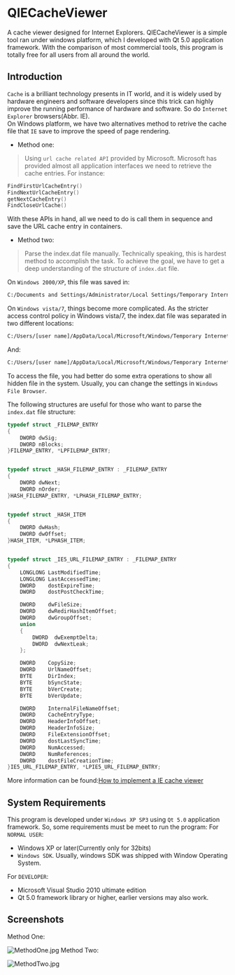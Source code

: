 # QIECacheViewer

A cache viewer designed for Internet Explorers. QIECacheViewer is a simple tool ran under windows platform, which I developed with Qt 5.0 application framework. With the comparison of most commercial tools, this program is totally free for all users from all around the world.

## Introduction

```Cache``` is a brilliant technology presents in IT world, and it is widely used by hardware engineers and software developers since this trick can highly improve the running performance of hardware and software. So do ```Internet Explorer``` browsers(Abbr. IE).  
On Windows platform, we have two alternatives method to retrive the cache file that ```IE``` save to improve the speed of page rendering.

- Method one:

> Using ```url cache related API``` provided by Microsoft. Microsoft has provided almost all application interfaces we need to retrieve the cache entries. For instance: 

```c
FindFirstUrlCacheEntry()
FindNextUrlCacheEntry()
getNextCacheEntry()
FindCloseUrlCache()
```

With these APIs in hand, all we need to do is call them in sequence and save the URL cache entry in containers.

- Method two:

> Parse the index.dat file manually. Technically speaking, this is hardest method to accomplish the task. To achieve the goal, we have to get a deep understanding of the structure of ```index.dat``` file.

On ```Windows 2000/XP```, this file was saved in:

```bash
C:/Documents and Settings/Administrator/Local Settings/Temporary Internet Files/Content.IE5/
``` 

On ```Windows vista/7```, things become more complicated. As the stricter access control policy in Windows vista/7, the index.dat file was separated in two different locations:

```bash
C:/Users/[user name]/AppData/Local/Microsoft/Windows/Temporary Internet Files/
```

And:

```bash
C:/Users/[user name]/AppData/Local/Microsoft/Windows/Temporary Internet Files/Low/
```

To access the file, you had better do some extra operations to show all hidden file in the system. Usually, you can change the settings in ```Windows File Browser```.

The following structures are useful for those who want to parse the `index.dat` file structure:
```c
typedef struct _FILEMAP_ENTRY
{
	DWORD dwSig;
	DWORD nBlocks;
}FILEMAP_ENTRY, *LPFILEMAP_ENTRY;


typedef struct _HASH_FILEMAP_ENTRY : _FILEMAP_ENTRY
{
	DWORD dwNext;  
	DWORD nOrder;  
}HASH_FILEMAP_ENTRY, *LPHASH_FILEMAP_ENTRY;


typedef struct _HASH_ITEM
{
	DWORD dwHash;
	DWORD dwOffset;
}HASH_ITEM, *LPHASH_ITEM;


typedef struct _IE5_URL_FILEMAP_ENTRY : _FILEMAP_ENTRY
{
    LONGLONG LastModifiedTime;
    LONGLONG LastAccessedTime; 
    DWORD    dostExpireTime;
    DWORD    dostPostCheckTime;

    DWORD    dwFileSize;
    DWORD    dwRedirHashItemOffset;
    DWORD    dwGroupOffset;
    union
    {
        DWORD  dwExemptDelta;
        DWORD  dwNextLeak;
    };

    DWORD    CopySize;
    DWORD    UrlNameOffset;
    BYTE     DirIndex;
    BYTE     bSyncState;
    BYTE     bVerCreate;
    BYTE     bVerUpdate;

    DWORD    InternalFileNameOffset; 
    DWORD    CacheEntryType;
    DWORD    HeaderInfoOffset;
    DWORD    HeaderInfoSize;
    DWORD    FileExtensionOffset;
    DWORD    dostLastSyncTime;
    DWORD    NumAccessed;
    DWORD    NumReferences;
    DWORD    dostFileCreationTime;
}IE5_URL_FILEMAP_ENTRY, *LPIE5_URL_FILEMAP_ENTRY;
```

More information can be found:[How to implement a IE cache viewer](http://www.cnblogs.com/csuftzzk "How to implement a IE cache viewer")

## System Requirements

This program is developed under ```Windows XP SP3``` using ```Qt 5.0``` application framework. So, some requirements must be meet to run the program:
For ```NORMAL USER```:
- Windows XP or later(Currently only for 32bits)
- ```Windows SDK```. Usually, windows SDK was shipped with Window Operating System.

For ```DEVELOPER```:
- Microsoft Visual Studio 2010 ultimate edition
- Qt 5.0 framework library or higher, earlier versions may also work.


## Screenshots

Method One:

![MethodOne.jpg](https://github.com/csuft/QIECacheViewer/raw/master/captures/Schirmfoto_2014-01-19_104707.png "Parsing using Windows API")
Method Two:

![MethodTwo.jpg](https://github.com/csuft/QIECacheViewer/raw/master/captures/Schirmfoto_2014-01-19_010411.png "Parse index.dat file") 